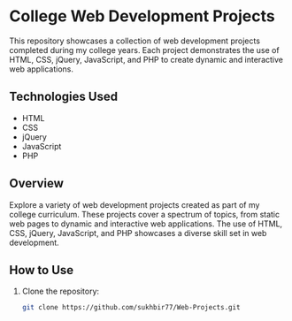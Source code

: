 # College Web Development Projects

This repository showcases a collection of web development projects completed during my college years. Each project demonstrates the use of HTML, CSS, jQuery, JavaScript, and PHP to create dynamic and interactive web applications.

## Technologies Used

- HTML
- CSS
- jQuery
- JavaScript
- PHP

## Overview

Explore a variety of web development projects created as part of my college curriculum. These projects cover a spectrum of topics, from static web pages to dynamic and interactive web applications. The use of HTML, CSS, jQuery, JavaScript, and PHP showcases a diverse skill set in web development.

## How to Use

1. Clone the repository:

   ```bash
   git clone https://github.com/sukhbir77/Web-Projects.git
